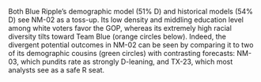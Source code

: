 Both Blue Ripple’s demographic model (51% D) and historical models (54% D)
see NM-02 as a toss-up. Its low density and middling education level among
white voters favor the GOP, whereas its extremely high racial diversity
tilts toward Team Blue (orange circles below). Indeed, the divergent
potential outcomes in NM-02 can be seen by comparing it to two of its
demographic cousins (green circles) with contrasting forecasts: NM-03,
which pundits rate as strongly D-leaning, and TX-23, which most analysts
see as a safe R seat.
